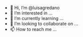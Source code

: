 - 👋 Hi, I’m @luisagredano
- 👀 I’m interested in ...
- 🌱 I’m currently learning ...
- 💞️ I’m looking to collaborate on ...
- 📫 How to reach me ...

<!---
luisagredano/luisagredano is a ✨ special ✨ repository because its `README.md` (this file) appears on your GitHub profile.
You can click the Preview link to take a look at your changes.
--->
